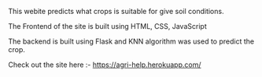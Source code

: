 This webite predicts what crops is suitable for give soil conditions.

The Frontend of the site is built using HTML, CSS, JavaScript 

The backend is built using Flask and KNN algorithm was used to predict the crop.

Check out the site here :- https://agri-help.herokuapp.com/
